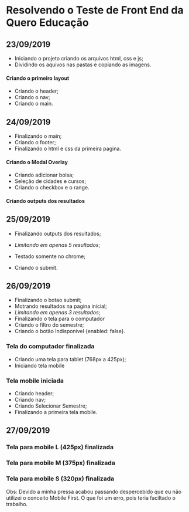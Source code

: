 # Resolvendo o Teste de Front End da Quero Educação


## 23/09/2019

* Iniciando o projeto criando os arquivos html, css e js;
* Dividindo os aquivos nas pastas e copiando as imagens.

#### Criando o primeiro layout

* Criando o header;
* Criando o nav;
* Criando o main.


## 24/09/2019

* Finalizando o main;
* Criando o footer;
* Finalizando o html e css da primeira pagina.

#### Criando o Modal Overlay 

* Criando adicionar bolsa;
* Seleção de cidades e cursos;
* Criando o checkbox e o range.

#### Criando outputs dos resultados 


## 25/09/2019

* Finalizando outputs dos resultados;
* *Limitando em apenas 5 resultados*;
* Testado somente no chrome;

* Criando o submit.

## 26/09/2019

* Finalizando o botao submit;
* Motrando resultados na pagina inicial;
* *Limitando em apenas 3 resultados*;
* Finalizando o tela para o computador
* Criando o filtro do semestre;
* Criando o botão Indisponível {enabled: false}.

### Tela do computador finalizada

* Criando uma tela para tablet (768px a 425px);
* Iniciando tela mobile

### Tela mobile iniciada

* Criando header;
* Criando nav;
* Criando Selecionar Semestre;
* Finalizando a primeira tela mobile.

## 27/09/2019

### Tela para mobile L (425px) finalizada
### Tela para mobile M (375px) finalizada
### Tela para mobile S (320px) finalizada

Obs: Devido a minha pressa acabou passando despercebido que eu não utilizei o conceito Mobile First. O que foi um erro, pois teria faciltado o trabalho.